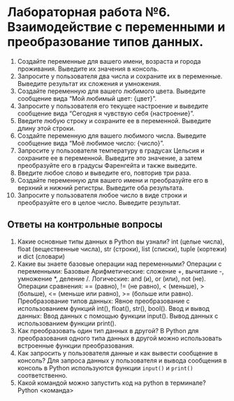 # Лабораторная работа №6. Взаимодействие с переменными и преобразование типов данных.
1) Создайте переменные для вашего имени, возраста и города проживания. Выведите их значения в консоль.
2) Запросите у пользователя два числа и сохраните их в переменные. Выведите результат их сложения и умножения.
3) Создайте переменную для вашего любимого цвета. Выведите сообщение вида “Мой любимый цвет: {цвет}”.
4) Запросите у пользователя его текущее настроение и выведите сообщение вида “Сегодня я чувствую себя {настроение}”.
5) Введите любую строку и сохраните ее в переменной. Выведите длину этой строки.
6) Создайте переменную для вашего любимого числа. Выведите сообщение вида “Моё любимое число: {число}”.
7) Запросите у пользователя температуру в градусах Цельсия и сохраните ее в переменной. Выведите это значение, а затем преобразуйте его в градусы Фаренгейта и также выведите.
8) Введите любое слово и выведите его, повторив три раза.
9) Создайте переменную для вашего имени и преобразуйте его в верхний и нижний регистры. Выведите оба результата.
10) Запросите у пользователя любое число в виде строки и преобразуйте его в целое число. Выведите результат.

## Ответы на контрольные вопросы

1) Какие основные типы данных в Python вы узнали?
int (целые числа), float (вещественные числа), str (строки), list (списки), tuple (кортежи) и dict (словари)
2) Какие вы знаете базовые операции над переменными?
Операции с переменными:
Базовые Арифметические: сложение +, вычитание -, умножение *, деление /.
Логические: and (и), or (или), not (не).
Операции сравнения: == (равно), != (не равно), < (меньше), > (больше), <= (меньше или равно), >= (больше или равно).
Преобразование типов данных:
Явное преобразование с использованием функций int(), float(), str(), bool().
Ввод и вывод данных:
Ввод данных с помощью функции input().
Вывод данных с использованием функции print().
3) Как преобразовать один тип данных в другой?
В Python для преобразования одного типа данных в другой можно использовать встроенные функции преобразования.
4) Как запросить у пользователя данные и как вывести сообщение в консоль?
Для запроса данных у пользователя и вывода сообщения в консоль в Python используются функции `input()` и `print()` соответственно. 
5) Какой командой можно запустить код на python в терминале?
Python <команда>